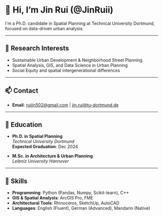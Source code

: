 # 👋 Hi, I’m Jin Rui (@JinRuii)

I'm a Ph.D. candidate in Spatial Planning at Technical University Dortmund, focused on data-driven urban analysis.

---

## 👀 Research Interests
- Sustainable Urban Development & Neighborhood Street Planning
- Spatial Analysis, GIS, and Data Science in Urban Planning
- Social Equity and spatial intergenerational differences

---

## 📫 Contact
- **Email**: [ruijin502@gmail.com](mailto:ruijin502@gmail.com) | [jin.rui@tu-dortmund.de](mailto:jin.rui@tu-dortmund.de)

---

## 📄 Education
- **Ph.D. in Spatial Planning**  
  _Technical University Dortmund_  
  **Expected Graduation**: Dec 2024  

- **M.Sc. in Architecture & Urban Planning**  
  _Leibniz University Hannover_  

---

## 🔧 Skills
- **Programming**: Python (Pandas, Numpy, Scikit-learn), C++
- **GIS & Spatial Analysis**: ArcGIS Pro, FME
- **Architectural Tools**: Rhinoceros, SketchUp, AutoCAD
- **Languages**: English (Fluent), German (Advanced), Mandarin (Native)
